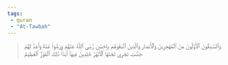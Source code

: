 ```yaml
---
tags: 
 - quran 
 - "At-Tawbah"
---
```


> وَٱلسَّـٰبِقُونَ ٱلۡأَوَّلُونَ مِنَ ٱلۡمُهَٰجِرِينَ وَٱلۡأَنصَارِ وَٱلَّذِينَ ٱتَّبَعُوهُم بِإِحۡسَٰنٖ رَّضِيَ ٱللَّهُ عَنۡهُمۡ وَرَضُواْ عَنۡهُ وَأَعَدَّ لَهُمۡ جَنَّـٰتٖ تَجۡرِي تَحۡتَهَا ٱلۡأَنۡهَٰرُ خَٰلِدِينَ فِيهَآ أَبَدٗاۚ ذَٰلِكَ ٱلۡفَوۡزُ ٱلۡعَظِيمُ
